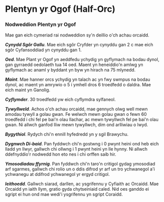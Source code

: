 # Plentyn yr Ogof (Half-Orc)

### Nodweddion Plentyn yr Ogof

Mae gan eich cymeriad rai nodweddion sy'n deillio o'ch achau orcaidd.

***Cynydd Sgôr Gallu***. Mae eich sgôr Cryfder yn cynyddu gan 2 c mae eich sgôr Cyfansoddiad yn cynyddu gan 1.

***Oed***. Mae Plant yr Ogof yn aeddfedu ychydig yn gyflymach na bodau dynol, gan gyrraedd oedolaeth tua 14 oed. Maent yn heneiddio'n amlwg yn gyflymach ac anaml y byddant yn byw yn hirach na 75 mlynedd.

***Maint***. Mae hanner orcs ychydig yn talach ac yn fwy swmpus na bodau dynol, ac maent yn amrywio o 5 i ymhell dros 6 troedfedd o daldra. Mae eich maint yn Ganolig.

***Cyflymder***. 30 troedfedd yw eich cyflymdra sylfaneol.

***Tywyllweld***. Achos o'ch achau orcaidd, mae gennych olwg well mewn amodau tywyll a golau gwan. Fe welwch mewn golau gwan o fewn 60 troedfedd i chi fel pe bai'n olau llachar, ac mewn tywyllwch fel pe bai'n olau gwan. Ni allwch ganfod lliw mewn tywyllwch, dim ond arlliwiau o lwyd.

***Bygythiol***. Rydych chi'n ennill hyfedredd yn y sgil Brawychu.

***Dygnwch Di-baid***. Pan fyddwch chi'n gostwng i 0 pwynt heini ond heb eich lladd yn llwyr, gallwch chi ollwng i 1 pwynt heini yn lle hynny. Ni allwch ddefnyddio'r nodwedd hon eto nes i chi orffen saib hir.

***Ymosodiadau ffyrnig***. Pan fyddwch chi'n taro'n critigol gydag ymosodiad arf sgarmes, gallwch chi rolio un o ddis difrod yr arf un tro ychwanegol a'i ychwanegu at ddifrod ychwanegol yr ergyd critigol.

***Ieithoedd***. Gallwch siarad, darllen, ac ysgrifennu y Cyfiaith ac Orcaidd. Mae Orcaidd yn iaith llym, gratio gyda chytseiniaid caled. Nid oes ganddo ei sgript ei hun ond mae wedi'i ysgrifennu yn sgript Coraidd.